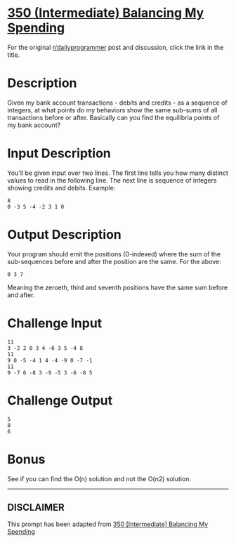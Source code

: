 # [350 (Intermediate) Balancing My Spending](https://www.reddit.com/r/dailyprogrammer/comments/7vx85p/20180207_challenge_350_intermediate_balancing_my/)

For the original [r/dailyprogrammer](https://www.reddit.com/r/dailyprogrammer/) post and discussion, click the link in the title.

# Description
Given my bank account transactions - debits and credits - as a sequence of integers, at what points do my behaviors show the same sub-sums of all transactions before or after. Basically can you find the equilibria points of my bank account?

# Input Description
You'll be given input over two lines. The first line tells you how many distinct values to read in the following line. The next line is sequence of integers showing credits and debits. Example:


```
8
0 -3 5 -4 -2 3 1 0
```
# Output Description
Your program should emit the positions (0-indexed) where the sum of the sub-sequences before and after the position are the same. For the above:


```
0 3 7
```
Meaning the zeroeth, third and seventh positions have the same sum before and after. 

# Challenge Input

```
11
3 -2 2 0 3 4 -6 3 5 -4 8
11 
9 0 -5 -4 1 4 -4 -9 0 -7 -1
11 
9 -7 6 -8 3 -9 -5 3 -6 -8 5
```
# Challenge Output

```
5
8
6
```
# Bonus
See if you can find the O(n) solution and not the O(n2) solution. 


----
## **DISCLAIMER**
This prompt has been adapted from [350 [Intermediate] Balancing My Spending](https://www.reddit.com/r/dailyprogrammer/comments/7vx85p/20180207_challenge_350_intermediate_balancing_my/
)
